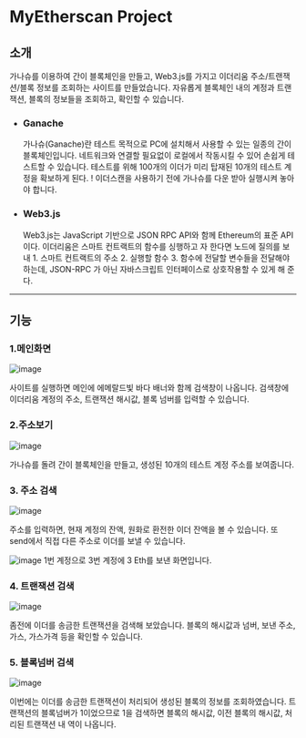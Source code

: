 # MyEtherscan Project

## 소개

가나슈를 이용하여 간이 블록체인을 만들고, Web3.js를 가지고 이더리움 주소/트랜잭션/블록 정보를 조회하는 사이트를 만들었습니다. 자유롭게 블록체인 내의 계정과 트랜잭션, 블록의 정보들을 조회하고, 확인할 수 있습니다.

+ ### Ganache 

  가나슈(Ganache)란 테스트 목적으로 PC에 설치해서 사용할 수 있는 일종의 간이 블록체인입니다. 네트워크와 연결할 필요없이 로컬에서 작동시킬 수 있어 손쉽게 테스트할 수 있습니다. 테스트를   위해 100개의 이더가 미리 탑재된 10개의 테스트 계정을 확보하게 된다.
! 이더스캔을 사용하기 전에 가나슈를 다운 받아 실행시켜 놓아야 합니다.
  
+ ### Web3.js

  Web3.js는 JavaScript 기반으로 JSON RPC API와 함께 Ethereum의 표준 API이다. 이더리움은 스마트 컨트랙트의 함수를 싱행하고   자 한다면 노드에 질의를 보내 1. 스마트 컨트랙트의 주소 2. 실행할 함수 3. 함수에 전달할 변수들을 전달해야 하는데, JSON-RPC   가 아닌 자바스크립트 인터페이스로 상호작용할 수 있게 해 준다.
  
 ------------
 
 ## 기능
 
 ### 1.메인화면
 ![image](https://user-images.githubusercontent.com/43264739/128354668-ab348aea-e26a-4d1a-97a3-69f0aaf118b7.png)

  사이트를 실행하면 메인에 에메랄드빛 바다 배너와 함께 검색창이 나옵니다. 검색창에 이더리움 계정의 주소, 트랜잭션 해시값, 블록 넘버를 입력할 수 있습니다.
  
  ### 2.주소보기
  ![image](https://user-images.githubusercontent.com/43264739/128355135-fad8689a-af07-4160-bc2e-af1c8c37feff.png)
  
  가나슈를 돌려 간이 블록체인을 만들고, 생성된 10개의 테스트 계정 주소를 보여줍니다. 
  
  ### 3. 주소 검색
  ![image](https://user-images.githubusercontent.com/43264739/128355310-5d6935ce-91b8-4f91-b105-403c4afb0c93.png)

  주소를 입력하면, 현재 계정의 잔액, 원화로 환전한 이더 잔액을 볼 수 있습니다. 또 send에서 직접 다른 주소로 이더를 보낼 수 있습니다.
  
  ![image](https://user-images.githubusercontent.com/43264739/128355726-4d5faf63-e864-452d-88ef-fad2bcff3cef.png)
  1번 계정으로 3번 계정에 3 Eth를 보낸 화면입니다.
  
  ### 4. 트랜잭션 검색
  ![image](https://user-images.githubusercontent.com/43264739/128355854-bb6c86ce-3e32-4f56-94cd-8d814462bf06.png)

  좀전에 이더를 송금한 트랜잭션을 검색해 보았습니다. 블록의 해시값과 넘버, 보낸 주소, 가스, 가스가격 등을 확인할 수 있습니다.
  
  ### 5. 블록넘버 검색
  ![image](https://user-images.githubusercontent.com/43264739/128356588-bcf54765-31a1-48d7-b968-dd07c0b95de0.png)

  이번에는 이더를 송금한 트랜잭션이 처리되어 생성된 블록의 정보를 조회하였습니다. 트랜잭션의 블록넘버가 1이었으므로 1을 검색하면 블록의 해시값, 이전 블록의 해시값, 처리된 트랜잭션 내   역이 나옵니다.
  
